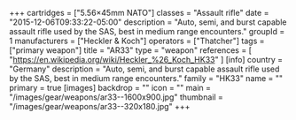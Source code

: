 +++
cartridges = ["5.56×45mm NATO"]
classes = "Assault rifle"
date = "2015-12-06T09:33:22-05:00"
description = "Auto, semi, and burst capable assault rifle used by the SAS, best in medium range encounters."
groupId = 1
manufacturers = ["Heckler & Koch"]
operators = ["Thatcher"]
tags = ["primary weapon"]
title = "AR33"
type = "weapon"
references = [
  "https://en.wikipedia.org/wiki/Heckler_%26_Koch_HK33"
]
[info]
  country = "Germany"
  description = "Auto, semi, and burst capable assault rifle used by the SAS, best in medium range encounters."
  family = "HK33"
  name = ""
  primary = true
[images]
  backdrop = ""
  icon = ""
  main = "/images/gear/weapons/ar33--1600x900.jpg"
  thumbnail = "/images/gear/weapons/ar33--320x180.jpg"
+++
